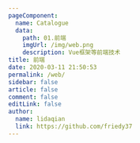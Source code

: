 ```yaml
---
pageComponent:
  name: Catalogue
  data:
    path: 01.前端
    imgUrl: /img/web.png
    description: Vue框架等前端技术
title: 前端
date: 2020-03-11 21:50:53
permalink: /web/
sidebar: false
article: false
comment: false
editLink: false
author:
  name: lidaqian
  link: https://github.com/friedy37
---
```

